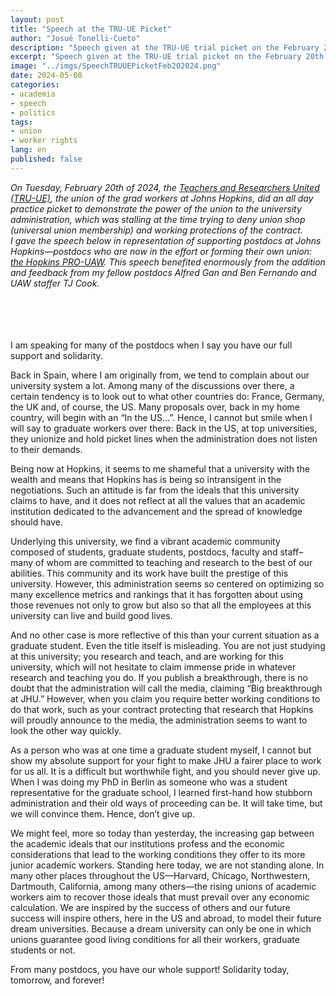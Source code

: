 ```yaml
---
layout: post
title: "Speech at the TRU-UE Picket"
author: "Josué Tonelli-Cueto"
description: "Speech given at the TRU-UE trial picket on the February 20th of 2024. The speech showed the support of the JHU Postdocs to the JHU Grad Students."
excerpt: "Speech given at the TRU-UE trial picket on the February 20th of 2024. The speech showed the support of the JHU Postdocs to the JHU Grad Students."
image: "../imgs/SpeechTRUUEPicketFeb202024.png"
date: 2024-05-08
categories:
- academia
- speech
- politics
tags:
- union
- worker rights
lang: en
published: false
---
```


<div class="jumbotron abstract" style="font-style: italic;">
On Tuesday, February 20th of 2024, the <a href="https://trujhu.org/">Teachers and Researchers United (TRU-UE)</a>, the union of the grad workers at Johns Hopkins, did an all day practice picket to demonstrate the power of the union to the university administration, which was stalling at the time trying to deny union shop (universal union membership) and working protections of the contract.
<br/>
I gave the speech below in representation of supporting postdocs at Johns Hopkins—postdocs who are now in the effort or forming their own union: <a href="https://hopkinspro-uaw.org/">the Hopkins PRO-UAW</a>. This speech benefited enormously from the addition and feedback from my fellow postdocs Alfred Gan and Ben Fernando and UAW staffer TJ Cook.
</div>
<br/>
<br/>
<br/>
<br/>

I am speaking for many of the postdocs when I say you have our full support and solidarity.

Back in Spain, where I am originally from, we tend to complain about our university system a lot. Among many of the discussions over there, a certain tendency is to look out to what other countries do: France, Germany, the UK and, of course, the US. Many proposals over, back in my home country, will begin with an “In the US…”. Hence, I cannot but smile when I will say to graduate workers over there: Back in the US, at top universities, they unionize and hold picket lines when the administration does not listen to their demands.

Being now at Hopkins, it seems to me shameful that a university with the wealth and means that Hopkins has is being so intransigent in the negotiations. Such an attitude is far from the ideals that this university claims to have, and it does not reflect at all the values that an academic institution dedicated to the advancement and the spread of knowledge should have.

Underlying this university, we find a vibrant academic community composed of students, graduate students, postdocs, faculty and staff–many of whom are committed to teaching and research to the best of our abilities. This community and its work have built the prestige of this university. However, this administration seems so centered on optimizing so many excellence metrics and rankings that it has forgotten about using those revenues not only to grow but also so that all the employees at this university can live and build good lives.

And no other case is more reflective of this than your current situation as a graduate student. Even the title itself is misleading. You are not just studying at this university; you research and teach, and are working for this university, which will not hesitate to claim immense pride in whatever research and teaching you do. If you publish a breakthrough, there is no doubt that the administration will call the media, claiming “Big breakthrough at JHU.” However, when you claim you require better working conditions to do that work, such as your contract protecting that research that Hopkins will proudly announce to the media, the administration seems to want to look the other way quickly.

As a person who was at one time a graduate student myself, I cannot but show my absolute support for your fight to make JHU a fairer place to work for us all. It is a difficult but worthwhile fight, and you should never give up. When I was doing my PhD in Berlin as someone who was a student representative for the graduate school, I learned first-hand how stubborn administration and their old ways of proceeding can be. It will take time, but we will convince them. Hence, don’t give up.

We might feel, more so today than yesterday, the increasing gap between the academic ideals that our institutions profess and the economic considerations that lead to the working conditions they offer to its more junior academic workers. Standing here today, we are not standing alone. In many other places throughout the US—Harvard, Chicago, Northwestern, Dartmouth, California, among many others—the rising unions of academic workers aim to recover those ideals that must prevail over any economic calculation. We are inspired by the success of others and our future success will inspire others, here in the US and abroad, to model their future dream universities. Because a dream university can only be one in which unions guarantee good living conditions for all their workers, graduate students or not.

From many postdocs, you have our whole support! Solidarity today, tomorrow, and forever!
